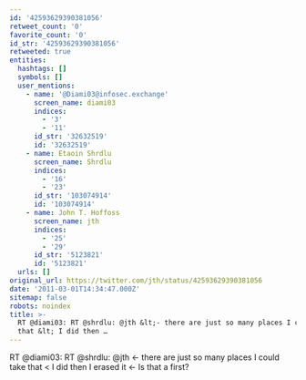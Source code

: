 ```yaml
---
id: '42593629390381056'
retweet_count: '0'
favorite_count: '0'
id_str: '42593629390381056'
retweeted: true
entities:
  hashtags: []
  symbols: []
  user_mentions:
    - name: '@Diami03@infosec.exchange'
      screen_name: diami03
      indices:
        - '3'
        - '11'
      id_str: '32632519'
      id: '32632519'
    - name: Etaoin Shrdlu
      screen_name: Shrdlu
      indices:
        - '16'
        - '23'
      id_str: '103074914'
      id: '103074914'
    - name: John T. Hoffoss
      screen_name: jth
      indices:
        - '25'
        - '29'
      id_str: '5123821'
      id: '5123821'
  urls: []
original_url: https://twitter.com/jth/status/42593629390381056
date: '2011-03-01T14:34:47.000Z'
sitemap: false
robots: noindex
title: >-
  RT @diami03: RT @shrdlu: @jth &lt;- there are just so many places I could take
  that &lt; I did then …
---
```


RT @diami03: RT @shrdlu: @jth &lt;- there are just so many places I could take that &lt; I did then I erased it &lt;- Is that a first?